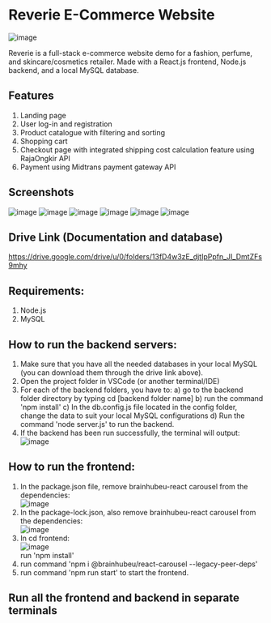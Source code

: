 # Reverie E-Commerce Website
![image](https://github.com/nsyifa/wrpl-ecommerce/assets/89928533/7043fab9-9ebb-4280-ae0e-20d3821bc6b4)

Reverie is a full-stack e-commerce website demo for a fashion, perfume, and skincare/cosmetics retailer. Made with a React.js frontend, Node.js backend, and a local MySQL database.

## Features
   1) Landing page
   2) User log-in and registration
   3) Product catalogue with filtering and sorting
   4) Shopping cart
   5) Checkout page with integrated shipping cost calculation feature using RajaOngkir API
   6) Payment using Midtrans payment gateway API

## Screenshots
![image](https://github.com/nsyifa/wrpl-ecommerce/assets/89928533/36c3a14e-e616-4531-ad18-cba685176536)
![image](https://github.com/nsyifa/wrpl-ecommerce/assets/89928533/a40746ac-5718-429c-ade3-483d7be13782)
![image](https://github.com/nsyifa/wrpl-ecommerce/assets/89928533/a10eb120-f94f-4ee2-98b6-b5ab41c68245)
![image](https://github.com/nsyifa/wrpl-ecommerce/assets/89928533/f86568b0-8dfd-4eb0-88f6-b943e3802250)
![image](https://github.com/nsyifa/wrpl-ecommerce/assets/89928533/490f657d-bf46-43ea-99d5-cd7083366bb4)
![image](https://github.com/nsyifa/wrpl-ecommerce/assets/89928533/6ef6f32d-2468-4d27-bce6-0d4a5b93f90b)

## Drive Link (Documentation and database)
https://drive.google.com/drive/u/0/folders/13fD4w3zE_djtIpPpfn_JI_DmtZFs9mhy

## Requirements:
1) Node.js
2) MySQL

## How to run the backend servers:
1) Make sure that you have all the needed databases in your local MySQL (you can download them through the drive link above).
2) Open the project folder in VSCode (or another terminal/IDE)
3) For each of the backend folders, you have to:
   a) go to the backend folder directory by typing cd [backend folder name]
   b) run the command 'npm install'
   c) In the db.config.js file located in the config folder, change the data to suit your local MySQL configurations
   d) Run the command 'node server.js' to run the backend.
4) If the backend has been run successfully, the terminal will output:  
![image](https://user-images.githubusercontent.com/89928533/227908593-ed5863df-bc1b-4665-a15e-8c027873b47c.png)  

## How to run the frontend:
1) In the package.json file, remove brainhubeu-react carousel from the dependencies:  
![image](https://user-images.githubusercontent.com/89928533/227909896-69307eaa-10ba-47ed-8c76-b3cec7302c94.png)
2) In the package-lock.json, also remove brainhubeu-react carousel from the dependencies:  
![image](https://user-images.githubusercontent.com/89928533/227910130-ff36c54b-7037-4a74-9c9e-5c0bdafd9581.png)
3) In cd frontend:  
![image](https://user-images.githubusercontent.com/89928533/227909704-a097d3b2-929c-45f8-9f10-60632e97cae9.png)  
run 'npm install'
4) run command 'npm i @brainhubeu/react-carousel --legacy-peer-deps'
5) run command 'npm run start' to start the frontend.

## Run all the frontend and backend in separate terminals 






